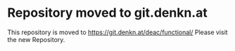 Repository moved to git.denkn.at
================================

This repository is moved to https://git.denkn.at/deac/functional/
Please visit the new Repository.
